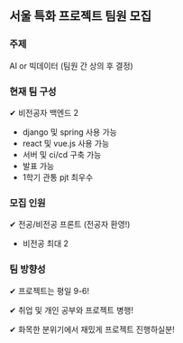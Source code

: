 ## 서울 특화 프로젝트 팀원 모집

### 주제

AI or 빅데이터 (팀원 간 상의 후 결정)

### 현재 팀 구성

✔ 비전공자 백엔드 2
- django 및 spring 사용 가능
- react 및 vue.js 사용 가능
- 서버 및 ci/cd 구축 가능
- 발표 가능
- 1학기 관통 pjt 최우수

### 모집 인원

✔ 전공/비전공 프론트 (전공자 환영!)
- 비전공 최대 2

### 팀 방향성

✔ 프로젝트는 평일 9-6!

✔ 취업 및 개인 공부와 프로젝트 병행!

✔ 화목한 분위기에서 재밌게 프로젝트 진행하실분!
